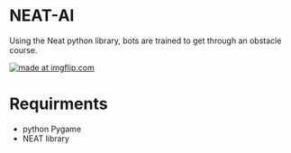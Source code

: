 # NEAT-AI
Using the Neat python library, bots are trained to get through an obstacle course.


<a href="https://imgflip.com/gif/3chhjx"><img src="https://i.imgflip.com/3chhjx.gif" title="made at imgflip.com"/></a>

# Requirments
 - python Pygame
 - NEAT library
 
